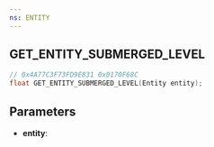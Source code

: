 ```yaml
---
ns: ENTITY
---
```

## GET_ENTITY_SUBMERGED_LEVEL

```c
// 0x4A77C3F73FD9E831 0x0170F68C
float GET_ENTITY_SUBMERGED_LEVEL(Entity entity);
```

## Parameters
* **entity**:

